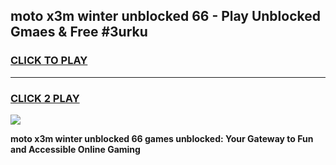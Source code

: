 
## moto x3m winter unblocked 66 - Play Unblocked Gmaes & Free #3urku
<h3>
<a href="https://news.freeplayer.one?title=moto_x3m_winter_unblocked_66&ref=26F">CLICK TO PLAY</a></h3>
<hr>

<h3>
<a href="https://news.freeplayer.one?title=moto_x3m_winter_unblocked_66&ref=26F">CLICK 2 PLAY</a>
  
</h3>

<a href="https://news.freeplayer.one?title=moto_x3m_winter_unblocked_66&ref=26F/"><img src="https://clearcache.store/games.png"></a>


**moto x3m winter unblocked 66 games unblocked: Your Gateway to Fun and Accessible Online Gaming**
